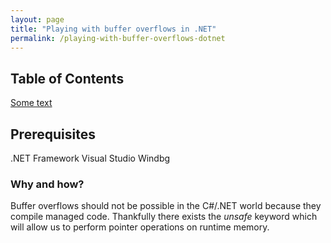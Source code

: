 ```yaml
---
layout: page
title: "Playing with buffer overflows in .NET"
permalink: /playing-with-buffer-overflows-dotnet
---
```

## Table of Contents
[Some text](#prerequisites)

## Prerequisites
.NET Framework
Visual Studio
Windbg

### Why and how?
Buffer overflows should not be possible in the C#/.NET world because they compile managed code. Thankfully there exists the *unsafe* keyword which will allow us to perform pointer operations on runtime memory.

